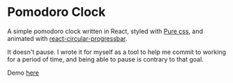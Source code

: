 # Pomodoro Clock

A simple pomodoro clock written in React, styled with [Pure css](https://purecss.io/), and animated with [react-circular-progressbar](https://github.com/iqnivek/react-circular-progressbar).

It doesn't pause. I wrote it for myself as a tool to help me commit to working for a period of time, and being able to pause is contrary to that goal.

Demo [here](http://oday.io/pomoclock/)
